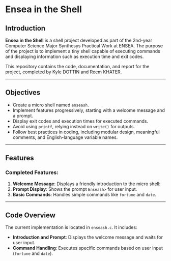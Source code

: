 # Ensea in the Shell

## Introduction
**Ensea in the Shell** is a shell project developed as part of the 2nd-year Computer Science Major Synthesys Practical Work at ENSEA. The purpose of the project is to implement a tiny shell capable of executing commands and displaying information such as execution time and exit codes.

This repository contains the code, documentation, and report for the project, completed by Kyle DOTTIN and Reem KHATER. 

---

## Objectives
- Create a micro shell named `enseash`.
- Implement features progressively, starting with a welcome message and a prompt.
- Display exit codes and execution times for executed commands.
- Avoid using `printf`, relying instead on `write()` for outputs.
- Follow best practices in coding, including modular design, meaningful comments, and English-language variable names.

---

## Features
### Completed Features:
1. **Welcome Message**: Displays a friendly introduction to the micro shell:
2. **Prompt Display**: Shows the prompt `Enseash>` for user input.
3. **Basic Commands**: Handles simple commands like `fortune` and `date`.

---

## Code Overview
The current implementation is located in `enseash.c`. It includes:
- **Introduction and Prompt**: Displays the welcome message and waits for user input.
- **Command Handling**: Executes specific commands based on user input (`fortune` and `date`).

